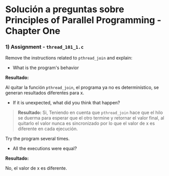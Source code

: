 # Solución a preguntas sobre Principles of Parallel Programming - Chapter One

### 1) Assignment - `thread_101_1.c`

Remove the instructions related to `pthread_join` and explain:

- What is the program's behavior

**Resultado:**

Al quitar la función `pthread_join`, el programa ya no es determinístico, se generan resultados diferentes para x.

- If it is unexpected, what did you think that happen?
 
>**Resultado:**
Si, Teniendo en cuenta que `pthread_join` hace que el hilo se duerma para esperar que el otro termine y retornar el valor final, al quitarlo el valor nunca es sincronizado por lo que el valor de x es diferente en cada ejecución.

Try the program several times.

- All the executions were equal?
 
**Resultado:**

No, el valor de x es diferente.

